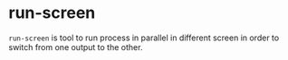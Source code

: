 # run-screen

`run-screen` is tool to run process in parallel in different screen in order to switch from one output to the other.
